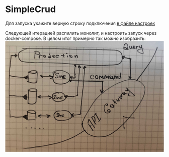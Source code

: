 # SimpleCrud

Для запуска укажите верную строку подключения [в файле настроек](https://github.com/AzarinSergey/SimpleCrud/blob/master/Services/Api.Gateway/appsettings.Development.json)

Следующей итерацией распилить монолит, и настроить запуск через docker-compose. В целом итог примерно так можно изобразить:
![Image of Yaktocat](https://github.com/AzarinSergey/SimpleCrud/blob/master/sch.png)
